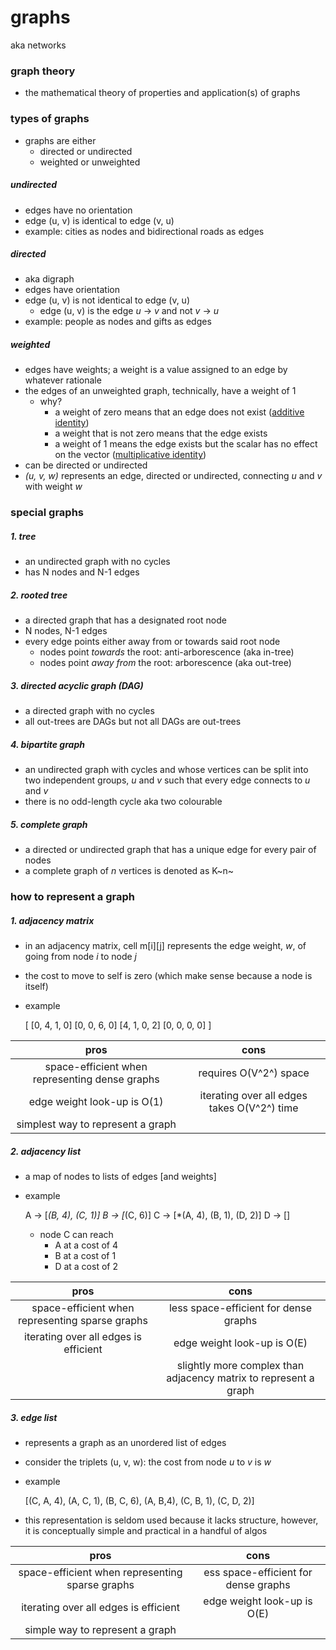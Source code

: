 # graphs
aka networks

### graph theory
* the mathematical theory of properties and application(s) of graphs

### types of graphs
* graphs are either
    * directed or undirected
    * weighted or unweighted
##### undirected
* edges have no orientation
* edge (u, v) is identical to edge (v, u)
* example: cities as nodes and bidirectional roads as edges
##### directed
* aka digraph
* edges have orientation
* edge (u, v) is not identical to edge (v, u)
    * edge (u, v) is the edge *u* &rarr; *v* and not *v* &rarr; *u*
* example: people as nodes and gifts as edges
##### weighted
* edges have weights; a weight is a value assigned to an edge by whatever rationale
* the edges of an unweighted graph, technically, have a weight of 1
    * why?
        * a weight of zero means that an edge does not exist ([additive identity][def])
        * a weight that is not zero means that the edge exists
        * a weight of 1 means the edge exists but the scalar has no effect on the vector ([multiplicative identity][def2])
* can be directed or undirected
* *(u, v, w)* represents an edge, directed or undirected, connecting *u* and *v* with weight *w*

### special graphs
##### 1. tree
* an undirected graph with no cycles
* has N nodes and N-1 edges
##### 2. rooted tree
* a directed graph that has a designated root node
* N nodes, N-1 edges
* every edge points either away from or towards said root node
    * nodes point *towards* the root: anti-arborescence (aka in-tree)
    * nodes point *away from* the root: arborescence (aka out-tree)
##### 3. directed acyclic graph (DAG)
* a directed graph with no cycles
* all out-trees are DAGs but not all DAGs are out-trees
##### 4. bipartite graph
* an undirected graph with cycles and whose vertices can be split into  two independent groups, *u* and *v* such that every edge connects to *u* and *v*
* there is no odd-length cycle aka two colourable
##### 5. complete graph
* a directed or undirected graph that has a unique edge for every pair of nodes
* a complete graph of *n* vertices is denoted as K~n~

### how to represent a graph
##### 1. adjacency matrix
* in an adjacency matrix, cell m\[i\][j] represents the edge weight, *w*, of going from node *i* to node *j*
* the cost to move to self is zero (which make sense because a node is itself)
* example

    \[
        \[0, 4, 1, 0\]
        \[0, 0, 6, 0\]
        \[4, 1, 0, 2\]
        \[0, 0, 0, 0\]
    \]

|pros|cons|
|:---:|:---:|
|space-efficient when representing dense graphs|requires O(V^2^) space|
|edge weight look-up is O(1)|iterating over all edges takes O(V^2^) time|
|simplest way to represent a graph||

##### 2. adjacency list
* a map of nodes to lists of edges \[and weights\]
* example

    A &rarr; \[*(B, 4), (C, 1)\]
    B &rarr; \[*(C, 6)\]
    C &rarr; \[*(A, 4), (B, 1), (D, 2)\]
    D &rarr; \[\]

    * node C can reach
        * A at a cost of 4
        * B at a cost of 1
        * D at a cost of 2

pros|cons|
|:---:|:---:|
|space-efficient when representing sparse graphs|less space-efficient for dense graphs|
|iterating over all edges is efficient|edge weight look-up is O(E)|
||slightly more complex than adjacency matrix to represent a graph|

##### 3. edge list
* represents a graph as an unordered list of edges
* consider the triplets (u, v, w): the cost from node *u* to *v* is *w*
* example

    \[(C, A, 4), (A, C, 1), (B, C, 6), (A, B,4), (C, B, 1), (C, D, 2)\]

* this representation is seldom used because it lacks structure, however, it is conceptually simple and practical in a handful of algos

|pros|cons|
|:---:|:---:|
|space-efficient when representing sparse graphs|ess space-efficient for dense graphs|
|iterating over all edges is efficient|edge weight look-up is O(E)|
|simple way to represent a graph||

[def]: https://math.libretexts.org/Bookshelves/PreAlgebra/Prealgebra_1e_(OpenStax)/07%3A_The_Properties_of_Real_Numbers/7.05%3A_Properties_of_Identity_Inverses_and_Zero
[def2]: https://math.libretexts.org/Bookshelves/PreAlgebra/Prealgebra_1e_(OpenStax)/07%3A_The_Properties_of_Real_Numbers/7.05%3A_Properties_of_Identity_Inverses_and_Zero